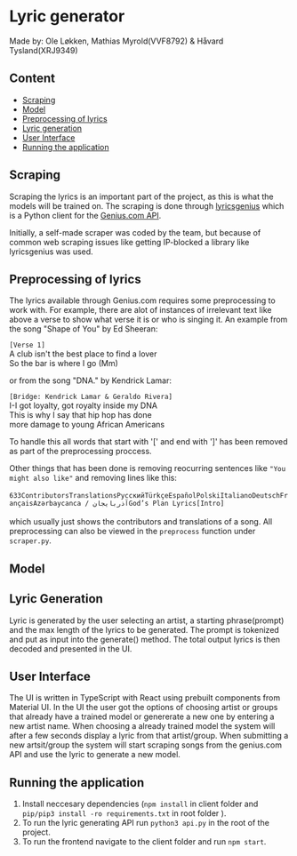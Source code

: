 # Lyric generator

Made by: Ole Løkken, Mathias Myrold(VVF8792) & Håvard Tysland(XRJ9349)

## Content

- [Scraping](#scraping)
- [Model](#model)
- [Preprocessing of lyrics](#preprocessing-of-lyrics)
- [Lyric generation](#lyric-generation)
- [User Interface](#user-interface)
- [Running the application](#running-the-application)

## Scraping

Scraping the lyrics is an important part of the project, as this is what the models will be trained on. The scraping is done through [lyricsgenius](https://lyricsgenius.readthedocs.io/en/master/) which is a Python client for the [Genius.com API](https://docs.genius.com/).

Initially, a self-made scraper was coded by the team, but because of common web scraping issues like getting IP-blocked a library like lyricsgenius was used.

## Preprocessing of lyrics

The lyrics available through Genius.com requires some preprocessing to work with. For example, there are alot of instances of irrelevant text like above a verse to show what verse it is or who is singing it. An example from the song "Shape of You" by Ed Sheeran:

`[Verse 1]`<br>
A club isn't the best place to find a lover<br>
So the bar is where I go (Mm)<br>

or from the song "DNA." by Kendrick Lamar:

`[Bridge: Kendrick Lamar & Geraldo Rivera]`<br>
I-I got loyalty, got royalty inside my DNA<br>
This is why I say that hip hop has done<br>
more damage to young African Americans<br>

To handle this all words that start with '[' and end with ']' has been removed as part of the preprocessing proccess.

Other things that has been done is removing reocurring sentences like `"You might also like"` and removing lines like this: <br><br>
`633ContributorsTranslationsРусскийTürkçeEspañolPolskiItalianoDeutschFrançaisAzərbaycanca / آذربايجانGod’s Plan Lyrics[Intro]`<br><br>
which usually just shows the contributors and translations of a song. All preprocessing can also be viewed in the `preprocess` function under `scraper.py`.

## Model

## Lyric Generation

Lyric is generated by the user selecting an artist, a starting phrase(prompt) and the max length of the lyrics to be generated. The prompt is tokenized and put as input into the generate() method. The total output lyrics is then decoded and presented in the UI.

## User Interface

The UI is written in TypeScript with React using prebuilt components from Material UI. In the UI the user got the options of choosing artist or groups that already have a trained model or genererate a new one by entering a new artist name. When choosing a already trained model the system will after a few seconds display a lyric from that artist/group. When submitting a new artsit/group the system will start scraping songs from the genius.com API and use the lyric to generate a new model.

## Running the application

1. Install neccesary dependencies (`npm install` in client folder and `pip/pip3 install -ro requirements.txt` in root folder ).
2. To run the lyric generating API run `python3 api.py` in the root of the project.
3. To run the frontend navigate to the client folder and run `npm start`.
